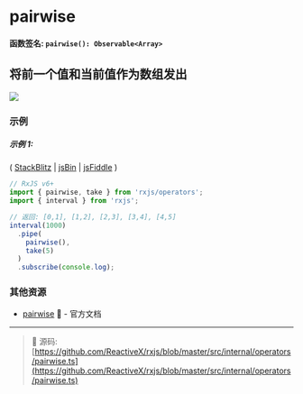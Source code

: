 # pairwise

#### 函数签名: `pairwise(): Observable<Array>`

## 将前一个值和当前值作为数组发出

<div class="ua-ad"><a href="https://ultimatecourses.com/courses/rxjs"><img src="https://ultimatecourses.com/assets/img/banners/rxjs-banner-desktop.svg"></a></div>

### 示例

##### 示例 1:

(
[StackBlitz](https://stackblitz.com/edit/typescript-tkuydr?file=index.ts&devtoolsheight=50)
| [jsBin](http://jsbin.com/keteyahido/1/edit?js,console) |
[jsFiddle](https://jsfiddle.net/btroncone/8va47bq3/) )

```js
// RxJS v6+
import { pairwise, take } from 'rxjs/operators';
import { interval } from 'rxjs';

// 返回: [0,1], [1,2], [2,3], [3,4], [4,5]
interval(1000)
  .pipe(
    pairwise(),
    take(5)
  )
  .subscribe(console.log);
```

### 其他资源

- [pairwise](https://cn.rx.js.org/class/es6/Observable.js~Observable.html#instance-method-pairwise) :newspaper: - 官方文档

---
> :file_folder: 源码:  [https://github.com/ReactiveX/rxjs/blob/master/src/internal/operators/pairwise.ts](https://github.com/ReactiveX/rxjs/blob/master/src/internal/operators/pairwise.ts)
